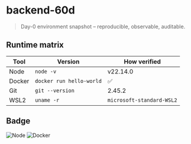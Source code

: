 <!-- README.md -->

# backend-60d

> Day-0 environment snapshot – reproducible, observable, auditable.

## Runtime matrix

| Tool   | Version                  | How verified              |
| ------ | ------------------------ | ------------------------- |
| Node   | `node -v`                | v22.14.0                  |
| Docker | `docker run hello-world` | ✅                        |
| Git    | `git --version`          | 2.45.2                    |
| WSL2   | `uname -r`               | `microsoft-standard-WSL2` |

## Badge

![Node](https://img.shields.io/badge/node-v22.14.0-blue)
![Docker](https://img.shields.io/badge/docker-ready-blue)
